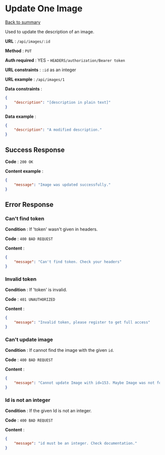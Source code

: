 # Update One Image

[Back to summary](../../README.md)  

Used to update the description of an image.

**URL** : `/api/images/:id`

**Method** : `PUT`

**Auth required** : YES - `HEADERS/authorization/Bearer token`

**URL constraints** : `:id` as an integer

**URL example** : `/api/images/1`

**Data constraints** :

```json
{
    "description": "[description in plain text]"
}
```

**Data example** :

```json
{
    "description": "A modified description."
}
```

## Success Response

**Code** : `200 OK`

**Content example** :

```json
{
    "message": "Image was updated successfully."
}
```

## Error Response

### Can't find token

**Condition** : If 'token' wasn't given in headers.

**Code** : `400 BAD REQUEST`

**Content** :

```json
{
    "message": "Can't find token. Check your headers"
}
```

### Invalid token

**Condition** : If 'token' is invalid.

**Code** : `401 UNAUTHORIZED`

**Content** :

```json
{
    "message": "Invalid token, please register to get full access"
}
```

### Can't update image

**Condition** : If cannot find the image with the given `id`.

**Code** : `400 BAD REQUEST`

**Content** :

```json
{
    "message": "Cannot update Image with id=153. Maybe Image was not found or description is not present in HTTP boby."
}
```

### Id is not an integer

**Condition** : If the given Id is not an integer.

**Code** : `400 BAD REQUEST`

**Content** :

```json
{
    "message": "id must be an integer. Check documentation."
}
```
